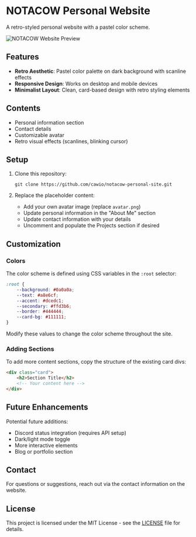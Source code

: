 # NOTACOW Personal Website

A retro-styled personal website with a pastel color scheme.

![NOTACOW Website Preview](assets/screenshot.png)

## Features

- **Retro Aesthetic**: Pastel color palette on dark background with scanline effects
- **Responsive Design**: Works on desktop and mobile devices
- **Minimalist Layout**: Clean, card-based design with retro styling elements

## Contents

- Personal information section
- Contact details
- Customizable avatar
- Retro visual effects (scanlines, blinking cursor)

## Setup

1. Clone this repository:
   ```
   git clone https://github.com/cawio/notacow-personal-site.git
   ```

2. Replace the placeholder content:
   - Add your own avatar image (replace `avatar.png`)
   - Update personal information in the "About Me" section
   - Update contact information with your details
   - Uncomment and populate the Projects section if desired

## Customization

### Colors

The color scheme is defined using CSS variables in the `:root` selector:

```css
:root {
    --background: #0a0a0a;
    --text: #a8e6cf;
    --accent: #dcedc1;
    --secondary: #ffd3b6;
    --border: #444444;
    --card-bg: #111111;
}
```

Modify these values to change the color scheme throughout the site.

### Adding Sections

To add more content sections, copy the structure of the existing card divs:

```html
<div class="card">
    <h2>Section Title</h2>
    <!-- Your content here -->
</div>
```

## Future Enhancements

Potential future additions:
- Discord status integration (requires API setup)
- Dark/light mode toggle
- More interactive elements
- Blog or portfolio section

## Contact

For questions or suggestions, reach out via the contact information on the website.

## License
This project is licensed under the MIT License - see the [LICENSE](LICENSE) file for details.
